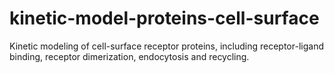 # kinetic-model-proteins-cell-surface
Kinetic modeling of cell-surface receptor proteins, including receptor-ligand binding, receptor dimerization, endocytosis and recycling.
